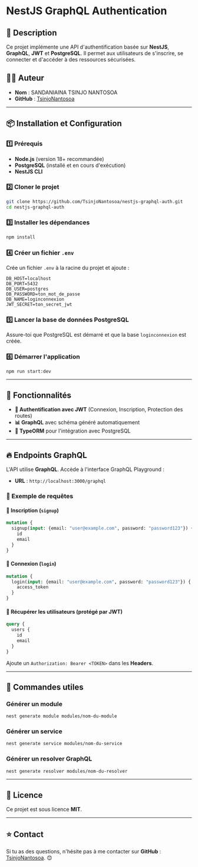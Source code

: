# NestJS GraphQL Authentication

## 📌 Description
Ce projet implémente une API d'authentification basée sur **NestJS**, **GraphQL**, **JWT** et **PostgreSQL**.
Il permet aux utilisateurs de s'inscrire, se connecter et d'accéder à des ressources sécurisées.

## 👨‍💻 Auteur
- **Nom** : SANDANIAINA TSINJO NANTOSOA
- **GitHub** : [TsinjoNantosoa](https://github.com/TsinjoNantosoa)

---

## 📦 Installation et Configuration

### 1️⃣ Prérequis
- **Node.js** (version 18+ recommandée)
- **PostgreSQL** (installé et en cours d'exécution)
- **NestJS CLI**

### 2️⃣ Cloner le projet
```bash
git clone https://github.com/TsinjoNantosoa/nestjs-graphql-auth.git
cd nestjs-graphql-auth
```

### 3️⃣ Installer les dépendances
```bash
npm install
```

### 4️⃣ Créer un fichier `.env`
Crée un fichier `.env` à la racine du projet et ajoute :
```env
DB_HOST=localhost
DB_PORT=5432
DB_USER=postgres
DB_PASSWORD=ton_mot_de_passe
DB_NAME=loginconnexion
JWT_SECRET=ton_secret_jwt
```

### 5️⃣ Lancer la base de données PostgreSQL
Assure-toi que PostgreSQL est démarré et que la base `loginconnexion` est créée.

### 6️⃣ Démarrer l'application
```bash
npm run start:dev
```

---

## 🚀 Fonctionnalités
- **🔐 Authentification avec JWT** (Connexion, Inscription, Protection des routes)
- **📊 GraphQL** avec schéma généré automatiquement
- **📄 TypeORM** pour l'intégration avec PostgreSQL

---

## 🔥 Endpoints GraphQL
L'API utilise **GraphQL**. Accède à l'interface GraphQL Playground :
- **URL** : `http://localhost:3000/graphql`

### 🎯 Exemple de requêtes

#### 🔹 Inscription (`signup`)
```graphql
mutation {
  signup(input: {email: "user@example.com", password: "password123"}) {
    id
    email
  }
}
```

#### 🔹 Connexion (`login`)
```graphql
mutation {
  login(input: {email: "user@example.com", password: "password123"}) {
    access_token
  }
}
```

#### 🔹 Récupérer les utilisateurs (protégé par JWT)
```graphql
query {
  users {
    id
    email
  }
}
```
Ajoute un `Authorization: Bearer <TOKEN>` dans les **Headers**.

---

## 📌 Commandes utiles

### Générer un module
```bash
nest generate module modules/nom-du-module
```

### Générer un service
```bash
nest generate service modules/nom-du-service
```

### Générer un resolver GraphQL
```bash
nest generate resolver modules/nom-du-resolver
```

---

## 📜 Licence
Ce projet est sous licence **MIT**.

---

## ⭐ Contact
Si tu as des questions, n'hésite pas à me contacter sur **GitHub** : [TsinjoNantosoa](https://github.com/TsinjoNantosoa). 😊

